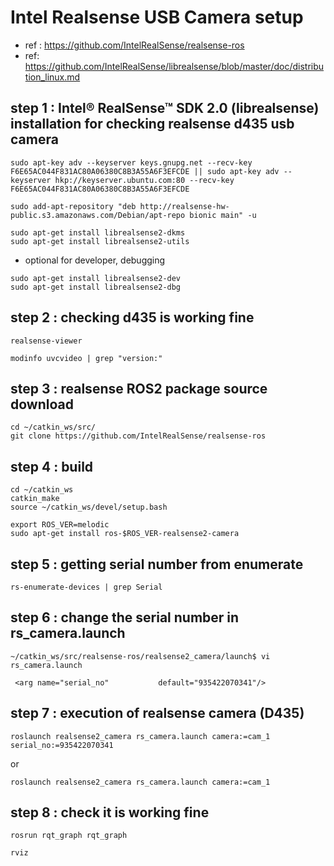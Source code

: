 # Intel Realsense USB Camera setup

- ref : https://github.com/IntelRealSense/realsense-ros
- ref: https://github.com/IntelRealSense/librealsense/blob/master/doc/distribution_linux.md

## step 1 : Intel® RealSense™ SDK 2.0 (librealsense) installation for checking realsense d435 usb camera 

```
sudo apt-key adv --keyserver keys.gnupg.net --recv-key F6E65AC044F831AC80A06380C8B3A55A6F3EFCDE || sudo apt-key adv --keyserver hkp://keyserver.ubuntu.com:80 --recv-key F6E65AC044F831AC80A06380C8B3A55A6F3EFCDE

sudo add-apt-repository "deb http://realsense-hw-public.s3.amazonaws.com/Debian/apt-repo bionic main" -u

sudo apt-get install librealsense2-dkms
sudo apt-get install librealsense2-utils
```
- optional for developer, debugging
```
sudo apt-get install librealsense2-dev
sudo apt-get install librealsense2-dbg
```

## step 2 : checking d435 is working fine
```
realsense-viewer
```
```
modinfo uvcvideo | grep "version:"
```

## step 3 : realsense ROS2 package source download
```
cd ~/catkin_ws/src/
git clone https://github.com/IntelRealSense/realsense-ros
```

## step 4 : build
```
cd ~/catkin_ws
catkin_make
source ~/catkin_ws/devel/setup.bash
```
```
export ROS_VER=melodic 
sudo apt-get install ros-$ROS_VER-realsense2-camera
```

## step 5 : getting serial number from enumerate
```
rs-enumerate-devices | grep Serial
```


## step 6 : change the serial number in rs_camera.launch 
```
~/catkin_ws/src/realsense-ros/realsense2_camera/launch$ vi rs_camera.launch
```
```
 <arg name="serial_no"           default="935422070341"/>

```

## step 7 : execution of realsense camera (D435)
```
roslaunch realsense2_camera rs_camera.launch camera:=cam_1 serial_no:=935422070341
```
or
```
roslaunch realsense2_camera rs_camera.launch camera:=cam_1 
```

## step 8 : check it is working fine

```
rosrun rqt_graph rqt_graph
```
```
rviz
```
